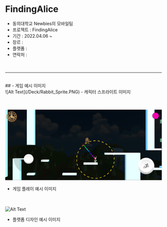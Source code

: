# FindingAlice
- 동의대학교 Newbies의 모바일팀   
- 프로젝트 : FindingAlice   
- 기간 : 2022.04.06 ~   
- 장르 : 
- 플랫폼 : 
- 연락처 : 
<br/><br/><br/>
*****
<br/>
## - 게임 예시 이미지<br/>
![Alt Text](/Deck/Rabbit_Sprite.PNG)
- 캐릭터 스프라이트 이미지<br/><br/><br/>

![Alt Text](/Deck/Game_Sample_1.png)
- 게임 플레이 예시 이미지<br/><br/><br/>

![Alt Text](/Deck/KakaoTalk_20220819_223458274.gif)
- 플랫폼 디자인 예시 이미지<br/><br/><br/>